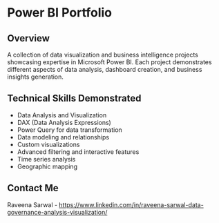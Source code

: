 # Power BI Portfolio

## Overview
A collection of data visualization and business intelligence projects showcasing expertise in Microsoft Power BI. Each project demonstrates different aspects of data analysis, dashboard creation, and business insights generation.

## Technical Skills Demonstrated
- Data Analysis and Visualization
- DAX (Data Analysis Expressions)
- Power Query for data transformation
- Data modeling and relationships
- Custom visualizations
- Advanced filtering and interactive features
- Time series analysis
- Geographic mapping

## Contact Me
Raveena Sarwal - https://www.linkedin.com/in/raveena-sarwal-data-governance-analysis-visualization/
